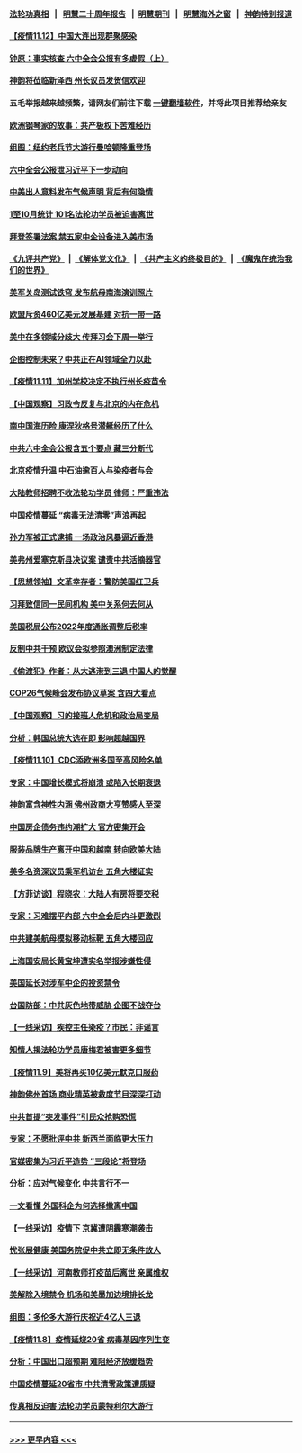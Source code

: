 #### [法轮功真相](https://github.com/gfw-breaker/truth/blob/master/README.md?t=0) &nbsp;&nbsp;|&nbsp;&nbsp; [明慧二十周年报告](https://github.com/gfw-breaker/mh-reports/blob/master/README.md?t=0) &nbsp;&nbsp;|&nbsp;&nbsp;[明慧期刊](https://github.com/gfw-breaker/mh-qikan) &nbsp;&nbsp;|&nbsp;&nbsp; [明慧海外之窗](https://github.com/gfw-breaker/mh-news/blob/master/README.md?t=0) &nbsp;&nbsp;|&nbsp;&nbsp; [神韵特别报道](https://github.com/gfw-breaker/mh-news/blob/master/shenyun.md?t=0)
#### [【疫情11.12】中国大连出现群聚感染](../pages/nf4514/n13371604.md?t=11122050) 
#### [钟原：事实核查 六中全会公报有多虚假（上）](../pages/nf4514/n13370570.md?t=11122050) 
#### [神韵将莅临新泽西 州长议员发贺信欢迎](../pages/nf4514/n13370455.md?t=11122050) 
#### 五毛举报越来越频繁，请网友们前往下载 [一键翻墙软件](https://github.com/gfw-breaker/ssr-accounts)，并将此项目推荐给亲友
#### [欧洲钢琴家的故事：共产极权下苦难经历](../pages/nf4514/n13368584.md?t=11122050) 
#### [组图：纽约老兵节大游行曼哈顿隆重登场](../pages/nf4514/n13370832.md?t=11122050) 
#### [六中全会公报泄习近平下一步动向](../pages/nf4514/n13370542.md?t=11122050) 
#### [中美出人意料发布气候声明 背后有何隐情](../pages/nf4514/n13370339.md?t=11122050) 
#### [1至10月统计 101名法轮功学员被迫害离世](../pages/nf4514/n13369752.md?t=11122050) 
#### [拜登签署法案 禁五家中企设备进入美市场](../pages/nf4514/n13370379.md?t=11122050) 
#### [《九评共产党》](https://github.com/begood0513/9ping.md/blob/master/README.md) &nbsp;|&nbsp; [《解体党文化》](../../../../jtdwh.md/blob/master/README.md)  &nbsp;|&nbsp; [《共产主义的终极目的》](../../../../gczydzjmd.md/blob/master/README.md) &nbsp;|&nbsp; [《魔鬼在统治我们的世界》](../../../../mgztzwmdsj.md/blob/master/README.md) 
#### [美军关岛测试铁穹 发布航母南海演训照片](../pages/nf4514/n13370417.md?t=11122050) 
#### [欧盟斥资460亿美元发展基建 对抗一带一路](../pages/nf4514/n13370048.md?t=11122050) 
#### [美中在多领域分歧大 传拜习会下周一举行](../pages/nf4514/n13370089.md?t=11122050) 
#### [企图控制未来？中共正在AI领域全力以赴](../pages/nf4514/n13369998.md?t=11122050) 
#### [【疫情11.11】加州学校决定不执行州长疫苗令](../pages/nf4514/n13369324.md?t=11122050) 
#### [【中国观察】习政令反复与北京的内在危机](../pages/nf4514/n13369238.md?t=11122050) 
#### [南中国海历险 康涅狄格号潜艇经历了什么](../pages/nf4514/n13369107.md?t=11122050) 
#### [中共六中全会公报含五个要点 藏三分断代](../pages/nf4514/n13369584.md?t=11122050) 
#### [北京疫情升温 中石油逾百人与染疫者与会](../pages/nf4514/n13369273.md?t=11122050) 
#### [大陆教师招聘不收法轮功学员 律师：严重违法](../pages/nf4514/n13365839.md?t=11122050) 
#### [中国疫情蔓延 “病毒无法清零”声浪再起](../pages/nf4514/n13368676.md?t=11122050) 
#### [孙力军被正式逮捕 一场政治风暴逼近香港](../pages/nf4514/n13368556.md?t=11122050) 
#### [美弗州爱塞克斯县决议案 谴责中共活摘器官](../pages/nf4514/n13320919.md?t=11122050) 
#### [【思想领袖】文革幸存者：警防美国红卫兵](../pages/nf4514/n13339289.md?t=11122050) 
#### [习拜致信同一民间机构 美中关系何去何从](../pages/nf4514/n13368086.md?t=11122050) 
#### [美国税局公布2022年度通胀调整后税率](../pages/nf4514/n13368116.md?t=11122050) 
#### [反制中共干预 欧议会拟参照澳洲制定法律](../pages/nf4514/n13366973.md?t=11122050) 
#### [《偷渡犯》作者：从大逃港到三退 中国人的觉醒](../pages/nf4514/n13367458.md?t=11122050) 
#### [COP26气候峰会发布协议草案 含四大看点](../pages/nf4514/n13367714.md?t=11122050) 
#### [【中国观察】习的接班人危机和政治局变局](../pages/nf4514/n13367007.md?t=11122050) 
#### [分析：韩国总统大选在即 影响超越国界](../pages/nf4514/n13367060.md?t=11122050) 
#### [【疫情11.10】CDC添欧洲多国至高风险名单](../pages/nf4514/n13366954.md?t=11122050) 
#### [专家：中国增长模式将崩溃 或陷入长期衰退](../pages/nf4514/n13366549.md?t=11122050) 
#### [神韵富含神性内涵 佛州政商大亨赞感人至深](../pages/nf4514/n13366720.md?t=11122050) 
#### [中国房企债务违约潮扩大 官方密集开会](../pages/nf4514/n13366102.md?t=11122050) 
#### [服装品牌生产离开中国和越南 转向欧美大陆](../pages/nf4514/n13365466.md?t=11122050) 
#### [美多名资深议员乘军机访台 五角大楼证实](../pages/nf4514/n13366044.md?t=11122050) 
#### [【方菲访谈】程晓农：大陆人有房将要交税](../pages/nf4514/n13365198.md?t=11122050) 
#### [专家：习难摆平内部 六中全会后内斗更激烈](../pages/nf4514/n13364898.md?t=11122050) 
#### [中共建美航母模拟移动标靶 五角大楼回应](../pages/nf4514/n13365851.md?t=11122050) 
#### [上海国安局长黄宝坤遭实名举报涉嫌性侵](../pages/nf4514/n13365511.md?t=11122050) 
#### [美国延长对涉军中企的投资禁令](../pages/nf4514/n13365498.md?t=11122050) 
#### [台国防部：中共灰色地带威胁 企图不战夺台](../pages/nf4514/n13360960.md?t=11122050) 
#### [【一线采访】疾控主任染疫？市民：非谣言](../pages/nf4514/n13364570.md?t=11122050) 
#### [知情人揭法轮功学员唐梅君被害更多细节](../pages/nf4514/n13362725.md?t=11122050) 
#### [【疫情11.9】美将再买10亿美元默克口服药](../pages/nf4514/n13363384.md?t=11122050) 
#### [神韵佛州首场 商业精英被救度节目深深打动](../pages/nf4514/n13364210.md?t=11122050) 
#### [中共首提“突发事件”引民众抢购恐慌](../pages/nf4514/n13363973.md?t=11122050) 
#### [专家：不愿批评中共 新西兰面临更大压力](../pages/nf4514/n13363844.md?t=11122050) 
#### [官媒密集为习近平造势 “三段论”将登场](../pages/nf4514/n13363764.md?t=11122050) 
#### [分析：应对气候变化 中共言行不一](../pages/nf4514/n13363379.md?t=11122050) 
#### [一文看懂 外国科企为何选择撤离中国](../pages/nf4514/n13351520.md?t=11122050) 
#### [【一线采访】疫情下 京冀遭阴霾寒潮袭击](../pages/nf4514/n13363163.md?t=11122050) 
#### [忧张展健康 美国务院促中共立即无条件放人](../pages/nf4514/n13363080.md?t=11122050) 
#### [【一线采访】河南教师打疫苗后离世 亲属维权](../pages/nf4514/n13361629.md?t=11122050) 
#### [美解除入境禁令 机场和美墨加边境排长龙](../pages/nf4514/n13361866.md?t=11122050) 
#### [组图：多伦多大游行庆祝近4亿人三退](../pages/nf4514/n13359806.md?t=11122050) 
#### [【疫情11.8】疫情延烧20省 病毒基因序列生变](../pages/nf4514/n13361227.md?t=11122050) 
#### [分析：中国出口超预期 难阻经济放缓趋势](../pages/nf4514/n13360712.md?t=11122050) 
#### [中国疫情蔓延20省市 中共清零政策遭质疑](../pages/nf4514/n13360282.md?t=11122050) 
#### [传真相反迫害 法轮功学员蒙特利尔大游行](../pages/nf4514/n13360634.md?t=11122050) 

----
#### [ >>> 更早内容 <<< ](../indexes/nf4514-earlier.md)
